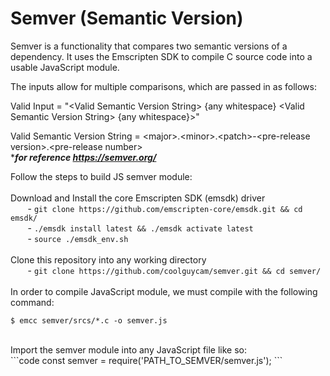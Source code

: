 # Semver (Semantic Version)
Semver is a functionality that compares two semantic versions of a dependency. It uses the Emscripten SDK to compile C source code into a usable JavaScript module. 



The inputs allow for multiple comparisons, 
which are passed in as follows: 

Valid Input = "\<Valid Semantic Version String\> {any whitespace} \<Valid Semantic Version String\> {any whitespace}>"

Valid Semantic Version String = \<major\>.\<minor\>.\<patch\>-\<pre-release version\>.\<pre-release number\><br>****for reference https://semver.org/***



Follow the steps to build JS semver module:<br><br>
Download and Install the core Emscripten SDK (emsdk) driver<br>
&nbsp;&nbsp;&nbsp;&nbsp;&nbsp;&nbsp; - ```git clone https://github.com/emscripten-core/emsdk.git && cd emsdk/```<br>
&nbsp;&nbsp;&nbsp;&nbsp;&nbsp;&nbsp; - ```./emsdk install latest && ./emsdk activate latest``` <br>
&nbsp;&nbsp;&nbsp;&nbsp;&nbsp;&nbsp; - ```source ./emsdk_env.sh``` <br><br>
Clone this repository into any working directory<br>
&nbsp;&nbsp;&nbsp;&nbsp;&nbsp;&nbsp; - ```git clone https://github.com/coolguycam/semver.git && cd semver/``` <br> <br>
In order to compile JavaScript module, we must compile with the following command:<br>
```console
$ emcc semver/srcs/*.c -o semver.js
```
<br>
Import the semver module into any JavaScript file like so:<br>
```code
const semver = require('PATH_TO_SEMVER/semver.js');
``` 
